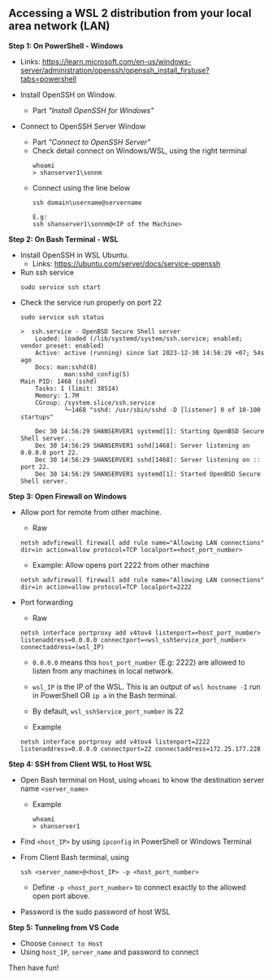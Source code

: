 ## Accessing a WSL 2 distribution from your local area network (LAN)

**Step 1: On PowerShell - Windows**
- Links: https://learn.microsoft.com/en-us/windows-server/administration/openssh/openssh_install_firstuse?tabs=powershell

- Install OpenSSH on Window. 
    -  Part *"Install OpenSSH for Windows"*
- Connect to OpenSSH Server Window
    - Part *"Connect to OpenSSH Server"*
    - Check detail connect on Windows/WSL, using the right terminal
        ```
        whoami
        > shanserver1\sonnm
        ```
    - Connect using the line below
        ```
        ssh domain\username@servername

        E.g:
        ssh shanserver1\sonnm@<IP of the Machine>
        ```
    
**Step 2: On Bash Terminal - WSL**

- Install OpenSSH in WSL Ubuntu.
    - Links: https://ubuntu.com/server/docs/service-openssh
- Run ssh service
    ```
    sudo service ssh start
    ```
- Check the service run properly on port 22
    ```
    sudo service ssh status

    >  ssh.service - OpenBSD Secure Shell server
        Loaded: loaded (/lib/systemd/system/ssh.service; enabled; vendor preset: enabled)
        Active: active (running) since Sat 2023-12-30 14:56:29 +07; 54s ago
        Docs: man:sshd(8)
                man:sshd_config(5)
    Main PID: 1468 (sshd)
        Tasks: 1 (limit: 38514)
        Memory: 1.7M
        CGroup: /system.slice/ssh.service
                └─1468 "sshd: /usr/sbin/sshd -D [listener] 0 of 10-100 startups"

        Dec 30 14:56:29 SHANSERVER1 systemd[1]: Starting OpenBSD Secure Shell server...
        Dec 30 14:56:29 SHANSERVER1 sshd[1468]: Server listening on 0.0.0.0 port 22.
        Dec 30 14:56:29 SHANSERVER1 sshd[1468]: Server listening on :: port 22.
        Dec 30 14:56:29 SHANSERVER1 systemd[1]: Started OpenBSD Secure Shell server.
    ```

**Step 3: Open Firewall on Windows**
- Allow port for remote from other machine.
    - Raw
    ```
    netsh advfirewall firewall add rule name="Allowing LAN connections" dir=in action=allow protocol=TCP localport=<host_port_number>
    ```
    - Example: Allow opens port 2222 from other machine
    ```
    netsh advfirewall firewall add rule name="Allowing LAN connections" dir=in action=allow protocol=TCP localport=2222
    ```

- Port forwarding
    - Raw
    ```
    netsh interface portproxy add v4tov4 listenport=<host_port_number> listenaddress=0.0.0.0 connectport=<wsl_sshService_port_number> connectaddress=(wsl_IP)
    ```

    - ```0.0.0.0``` means this ```host_port_number``` (E.g: 2222) are allowed to listen from any machines in local network.
    - ```wsl_IP``` is the IP of the WSL. This is an output of ```wsl hostname -I``` run in PowerShell OR ```ip a``` in the Bash terminal.
    - By default, ```wsl_sshService_port_number``` is 22

    - Example
    ```
    netsh interface portproxy add v4tov4 listenport=2222 listenaddress=0.0.0.0 connectport=22 connectaddress=172.25.177.228
    ```

**Step 4: SSH from Client WSL to Host WSL**
- Open Bash terminal on Host, using ```whoami``` to know the destination server name ```<server_name>```
    - Example
        ```
        whoami
        > shanserver1
        ```
- Find ```<host_IP>``` by using ```ipconfig``` in PowerShell or Windows Terminal
- From Client Bash terminal, using
    ```
    ssh <server_name>@<host_IP> -p <host_port_number>
    ```

    - Define ```-p <host_port_number>``` to connect exactly to the allowed open port above.
- Password is the sudo password of host WSL


**Step 5: Tunneling from VS Code**
- Choose ```Connect to Host```
- Using `host_IP`, `server_name` and password to connect

Then have fun!